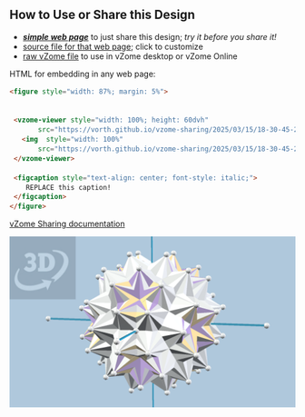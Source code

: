 
## How to Use or Share this Design

 - [***simple web page***](<https://vorth.github.io/vzome-sharing/2025/03/15/18-30-45-20-octahedra/>) to just share this design; *try it before you share it!*
 - [source file for that web page](<https://github.com/vorth/vzome-sharing/edit/main/2025/03/15/18-30-45-20-octahedra/index.md>); click to customize
 - [raw vZome file](<https://raw.githubusercontent.com/vorth/vzome-sharing/main/2025/03/15/18-30-45-20-octahedra/20-octahedra.vZome>) to use in vZome desktop or vZome Online
 
 HTML for embedding in any web page:
 ```html
<figure style="width: 87%; margin: 5%">
  
  
  <vzome-viewer style="width: 100%; height: 60dvh" 
        src="https://vorth.github.io/vzome-sharing/2025/03/15/18-30-45-20-octahedra/20-octahedra.vZome" >
    <img  style="width: 100%"
        src="https://vorth.github.io/vzome-sharing/2025/03/15/18-30-45-20-octahedra/20-octahedra.png" >
  </vzome-viewer>

  <figcaption style="text-align: center; font-style: italic;">
     REPLACE this caption!
  </figcaption>
</figure>

 ```

[vZome Sharing documentation](https://vzome.github.io/vzome/sharing.html#how-it-works)

![Image](<20-octahedra.png>)

